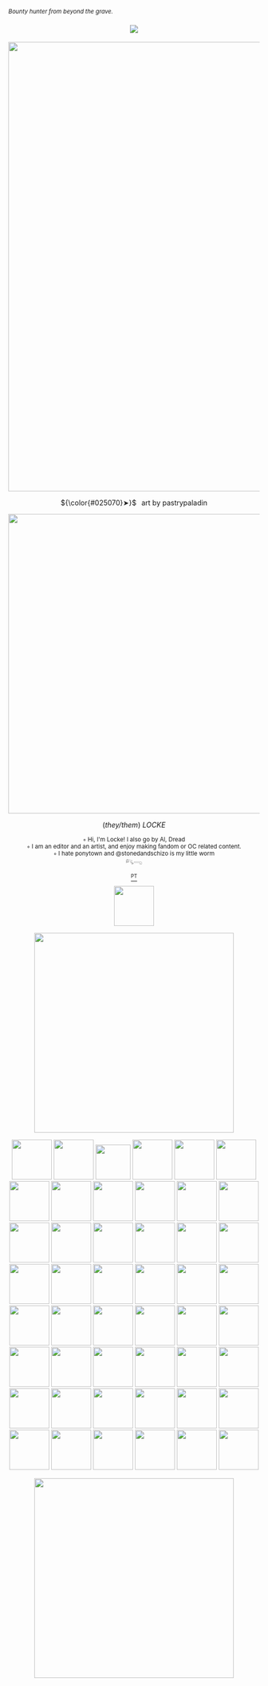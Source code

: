 <sup> ‎<i>Bounty hunter from beyond the grave.</i> </sup>

<p align="center">
<h4 align="center"
 
![](https://komarev.com/ghpvc/?username=weskersbigtits&label=𐙚+profile+views+++&color=025070&abbreviated=true)

 </h4>
<p align="center">
 <img width="900" src="https://i.imgur.com/3JHtwGU.jpeg"
   </p>
    <p align="center"> 
  <italic>${\color{#025070}➤}$⠀art by pastrypaladin
 <p align="center"> 
 <img width="600" src="https://64.media.tumblr.com/b4fa2bdb537257afc4d63675c5107936/86fa93a78d13e716-c5/s540x810/e7d1f5da2a6d84b64343d5dc1983098a21066602.pnj"
 </p>
 




   </p> 
   <p align="center"
      <br> ‎(<i>they/them</i>) <i>LOCKE</i> 
   
<p align="center" p>
  <sup> ◦ Hi, I'm Locke! I also go by Al, Dread </sup>
  <sup> <br> ‎◦ I am an editor and an artist, and enjoy making fandom or OC related content. </sup>
  <sup> <br> ◦ I hate ponytown and @stonedandschizo is my little worm </sup>
  <sup> <br> 𓀐𓂸 </sup>
        
  <p align="center"
  </p> <sub> <a href="https://www.patreon.com/weskersbigtits/about"> <sup>PT</sup> 
   <p align="center"
 <br> <sup> 

  </p> 
   <p align="center"
       <br> </a></sub>  <img width="80" src='https://i.imgur.com/nqeu4Ia.png'> 
    
 <p align="center"> 
 <img width="400" src="https://64.media.tumblr.com/b4fa2bdb537257afc4d63675c5107936/86fa93a78d13e716-c5/s540x810/e7d1f5da2a6d84b64343d5dc1983098a21066602.pnj"
 </p>

  
<p align="center">
<img width="80" src="https://64.media.tumblr.com/24dfdb46187161691d44e7819e740221/3671a26edef10d5d-bc/s100x200/2e00a49b106c65faa48361518ef6c03047ddc1ef.webp"
</p>
 <img width="80" src="https://64.media.tumblr.com/3ca0e8ed85d2c0cd21c94e27a5776491/24336821e343f1e8-be/s100x200/2cad41013b864a0165ed23b3b533f844e033f422.gifv"
</p>
 <img width="70" src="https://64.media.tumblr.com/8db257366fc8585c17164cf803edc194/473928ea48888009-da/s100x200/7d01018150c4017156642f88eb1d111409130f06.jpg"
</p>
 <img width="80" src="https://64.media.tumblr.com/fa02b46b8b5500870223b2129d7218a9/473928ea48888009-8b/s100x200/2497b93bee99cd43c3e6de6886b7b3bc46bcced7.pnj"
</p>
 <img width="80" src="https://64.media.tumblr.com/17e7f51e27c14f4360739a4113306e51/473928ea48888009-16/s100x200/4a5cf44a6826e8a31ad60bdfcd9598dac73eddeb.jpg"
</p>
 <img width="80" src="https://64.media.tumblr.com/2255b4830abed444fc88f21b1b262edc/884eea48d188fc7b-24/s100x200/107402511a16b0ad9848910190c9e8bd6d77871c.pnj"
</p>
<img width="80" src="https://64.media.tumblr.com/fcf3c7bf6c675e15615f4be2db3981a7/1ed58b27f074433e-58/s250x400/97abf56d9dc452980f6c51b6235a8c5ae2d35583.gifv"
</p>
 <img width="80" src="https://64.media.tumblr.com/2448cea981fff79e98fdc96d94d66cc4/a064b1dab9694448-e6/s250x400/5f0f911a7540f598814eb735f541fe5fb7e58926.gifv"
</p>
 <img width="80" src="https://64.media.tumblr.com/760e036ecebe486b7a0bee9560b8bc17/7c3dd077ed76e2f9-77/s100x200/cee116d8432d72658408f9a6f7c00d33549498cc.gifv"
</p>
 <img width="80" src="https://64.media.tumblr.com/9c26de2d3a9191d3261b43d719a1b829/090d4fdcf0be8032-5d/s250x400/6389733615587da4461393c0410651bc4547a275.gifv"
</p>
 <img width="80" src="https://64.media.tumblr.com/a9008554c7b34c07b2188f7b2163c851/0a314c1722fc4072-36/s100x200/b779f6842cc9483c7d95a9b4140461b00dccdd29.pnj"
</p>
 <img width="80" src="https://64.media.tumblr.com/61193d6430e6072b6e03bdd6ee206e5c/3bf62ad8d20f8b2a-cb/s250x400/ae4ee54e16b172a1de3e97c7529700fb545073a6.pnj"
</p>
 <img width="80" src="https://64.media.tumblr.com/f19a40b5139da88d43ed01eeddc7f38b/f1413ef45abf2485-eb/s100x200/bcc8e4bb00e3f994ee989c9e948b7439509af1d3.gifv"
</p>
 <img width="80" src="https://64.media.tumblr.com/96e69a036b4c2e84a464fe9ad41ae495/6f072ea04e7b6c72-db/s100x200/2fc6d547fa9d516036636e8c3a2b57b88f892f0e.gifv"
</p>
 <img width="80" src="https://64.media.tumblr.com/4687472d4ff6923d4aa5a820ba3df44f/08dc254342852b38-f7/s100x200/b0cd3e726a657408ce1a02555d1fb94d1df84f1f.pnj"
</p>
<img width="80" src="https://64.media.tumblr.com/73f1698d2b379520bc0e3147f812d608/3347c16333dd2347-d4/s100x200/0caa3c85d235eda24d9e51fc1a9220fe2aa32d1f.pnj"
</p>
 <img width="80" src="https://64.media.tumblr.com/fb5b48283e78436738ecee2a034497f9/3347c16333dd2347-0d/s100x200/18ba3bc352da746876143acdd093034a72968ce5.gifv"
</p>
 <img width="80" src="https://64.media.tumblr.com/ad33e48bf8bd086203f4045fd65416ec/d593c4acb119b463-85/s100x200/73a04f74d0780d467e900845b82cb38a0927e689.pnj"
</p>
 <img width="80" src="https://64.media.tumblr.com/522caa4f079fc1130dca421771907420/884eea48d188fc7b-12/s100x200/1be4f6bef86c40a8b6ff05187f2d55ddea441d2d.pnj"
</p>
 <img width="80" src="https://64.media.tumblr.com/03d719df7f78ac49c0b8662e1fb5d974/98569a7694dd61e5-36/s100x200/9c1cfe5e804663978f6c611e32936c453889b62f.gifv"
</p>
 <img width="80" src="https://64.media.tumblr.com/d976d43ebaf2b7a06b107548ce491152/430287f45c8133f7-d6/s100x200/f3e4774f6241ad5bebbf93b66811cbf0564e1822.pnj"
</p>
 <img width="80" src="https://64.media.tumblr.com/46ec8101512ac48321f809894e2e4bba/16b99d01b6672c06-5a/s100x200/af05775a7332d9065db635b403f9b12283fe2087.gifv"
</p>
 <img width="80" src="https://64.media.tumblr.com/c61f22d0a698882c07a950d390ab1aeb/1b8381f969116a1e-73/s100x200/d02db2ba346fc2b0496f9c95d79b5d6217f5c50e.gifv"
</p>
 <img width="80" src="https://64.media.tumblr.com/7b2d2bc2daaa7e49b4060f50580ac32c/c3de01a11644097d-ba/s100x200/e6cd1fba5d8acfd79709ec6bced89ac4f6f109ef.gifv"
</p>
 <img width="80" src="https://64.media.tumblr.com/8cf219b7255537fa555408849d0c351c/1b8381f969116a1e-3e/s100x200/05c50661376eeb2ebb4cc8eff59505ee89427e3a.gifv"
</p>
  <img width="80" src="https://64.media.tumblr.com/3aa6dfaa0d0bc6e0d48c9a7d6f30c216/c51ddfea5d46cc6b-75/s100x200/e9a4a66846c9d6efcb23cea3c7d42bf4a3e3af87.gifv"
</p>
 <img width="80" src="https://64.media.tumblr.com/f1e951da516ca8abc20cf8dd39900bca/d39c71fbeeb5092d-ff/s100x200/d5dd6a95d6d6c1cb7d948c8aa16763d7f22e79b0.gifv"
</p>
  <img width="80" src="https://64.media.tumblr.com/baab09c9f79dea23e302cde6f51b6579/7550965e59bdac14-67/s250x400/f8f3fb72dd104c93de1104f3b5f0e6170b0df39f.gifv"
</p>
 <img width="80" src="https://64.media.tumblr.com/dd8e712c23469b146fb0a5e3353e2e85/99b03e9f0218f144-c3/s250x400/ce0de7ccd80a9707168094336bd0bb4fc59c81cf.gifv"
</p>
  <img width="80" src="https://64.media.tumblr.com/3ff684283e3682158ef235d74b49e199/ce0ec5af55e86f58-6d/s100x200/36a045140aac8fadcc3e1abc0907a676f2d8de97.gifv"
</p>
<img width="80" src="https://64.media.tumblr.com/4d9a7e787b4724b8243786e7df433dfb/37516469076c8f1a-4d/s400x600/2b16c7c258a735afd28e72065fea4d01ceac2272.gifv"
</p>
  <img width="80" src="https://64.media.tumblr.com/5d6e5db1972d10fb7d4707c72ead9dd0/e5e999bb453b6265-1e/s100x200/a36e9490870cc4b6107214ab83a822d376f4ef83.gifv"
</p>
 <img width="80" src="https://64.media.tumblr.com/b9b6607c787acc92ef9356bd0fbcdc8a/3321a5a156ebfdda-99/s100x200/ac36a54826efb85a59c04e7395a7a52985af10e5.gifv"
</p>
  <img width="80" src="https://64.media.tumblr.com/a9252a48d677c203cd70aa358bf90f18/4716ccedea17123a-5f/s100x200/d19992f8afd339026e1aa826eec4779c08da7745.gifv"
</p>
 <img width="80" src="https://64.media.tumblr.com/6318fa970f1c26cdc024c16b56136a6d/eb4bc80c5dfdc45b-61/s100x200/fbe8968b7da1a94736cb52c8603d7e1c424c8114.gifv"
</p>
  <img width="80" src="https://64.media.tumblr.com/0aa218d9b785b3ae9bf1a126c402b004/0b70f73ee60b7d79-89/s100x200/b69bd4f6a6e4318af5fc0b470868bb3a03e28100.gifv"
</p>
 <img width="80" src="https://64.media.tumblr.com/ccbaa72138146f3a0f443357ebe803d9/0b35bb9647650202-a7/s100x200/fb6f660a879c82592a54b8fe5427086955eacc2e.gifv"
</p>
  <img width="80" src="https://64.media.tumblr.com/815e67f128e6934a5a46bb8561344a84/473928ea48888009-4b/s100x200/c5acacd5206cf81486b987b4d370da08d30e9536.pnj"
</p>
 <img width="80" src="https://64.media.tumblr.com/f8ee80e5860dbf9432935751ec54f44a/bddf345b112eb9a3-4f/s100x200/0142d45d96ed9f333d50b75965ee960452be42db.gifv"
</p>
  <img width="80" src="https://64.media.tumblr.com/246e39c2dfae1cb369873728bca0b77a/79d8b316934d24c3-3d/s100x200/83b4a7d824bbfaebe5e81757a385aa83eec34ef0.gifv"
</p>
  <img width="80" src="https://64.media.tumblr.com/ed367613f7ed530abb49a2bfa1f94f02/08dc254342852b38-55/s100x200/21cc4de30109430606144df6c15ea5bf874d62a8.pnj"
</p>
 <img width="80" src="https://64.media.tumblr.com/6c8c05edcf740e02fcea8cd1d0a1a384/8b85896fc211fa60-c8/s100x200/223e25b71438ef1db4757402d0db92be4fc30a38.gifv"
</p>
  <img width="80" src="https://64.media.tumblr.com/873669e9e58839c6b34b52c90990c502/9e01b0c67f75083f-64/s100x200/0212b752a1ad4933c81e874d9ccf7d6275d3c298.gifv"
</p>
 <img width="80" src="https://64.media.tumblr.com/b82e10b0011dd5e4eedd99704a5a8ba0/d3abe813af06eb03-b6/s100x200/5ebe7628dcda4f0f3697ad9e9abb7e4fe818ab57.gifv"
</p>
  <img width="80" src="https://64.media.tumblr.com/82e1b03cee03b55e3d32c8d7cab221bc/c4a7a5ecdea47622-0b/s100x200/f4aa41ff5170f2e2713abd0f10f63dde34cf6443.gifv"
</p>
  <img width="80" src="https://64.media.tumblr.com/6c20a47dfb58d7693bb17179a3455f3f/3e9963be23e9a5c6-08/s100x200/e71cde9b206f0c0c35502f9d796c6eb6cf95ad56.pnj"
</p>
 <img width="80" src=""
</p>
 <img width="80" src=""
</p>

    
 <p align="center"> 
 <img width="400" src="https://64.media.tumblr.com/b4fa2bdb537257afc4d63675c5107936/86fa93a78d13e716-c5/s540x810/e7d1f5da2a6d84b64343d5dc1983098a21066602.pnj"
 </p>
